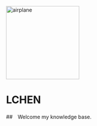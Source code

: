 <!-- ![logo](https://docsify.js.org/_media/icon.svg) -->
<!-- ![logo](https://iconfont.alicdn.com/s/a0f420d6-64bb-47ba-8902-39c7c08a07dc_origin.svg) -->
<img src="https://iconfont.alicdn.com/s/a0f420d6-64bb-47ba-8902-39c7c08a07dc_origin.svg" width = "200" height = "200" alt="airplane" align=center />

# LCHEN

##　Welcome my knowledge base.


